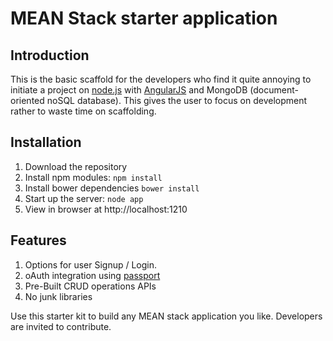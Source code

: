 # MEAN Stack starter application

## Introduction
This is the basic scaffold for the developers who find it quite annoying to initiate a project on [node.js] with [AngularJS] and MongoDB (document-oriented noSQL database). This gives the user to focus on development rather to waste time on scaffolding.

## Installation
1. Download the repository
2. Install npm modules: `npm install`
3. Install bower dependencies `bower install`
4. Start up the server: `node app`
5. View in browser at http://localhost:1210

## Features
1. Options for user Signup / Login.
2. oAuth integration using [passport]
3. Pre-Built CRUD operations APIs
4. No junk libraries

Use this starter kit to build any MEAN stack application you like. Developers are invited to contribute.

[passport]:https://github.com/jaredhanson/passport
[node.js]:http://nodejs.org
[express]:http://expressjs.com
[AngularJS]:http://angularjs.org
[mongoDB]: https://www.mongodb.org